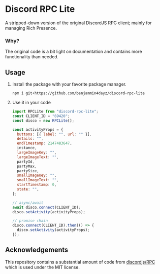 # Discord RPC Lite

A stripped-down version of the original DiscordJS RPC client; mainly for managing Rich Presence.

### Why?

The original code is a bit light on documentation and contains more functionality than needed.

## Usage

1.  Install the package with your favorite package manager.

        npm i git+https://github.com/benjammin4dayz/discord-rpc-lite

2.  Use it in your code

    ```js
    import RPCLite from "discord-rpc-lite";
    const CLIENT_ID = "69420";
    const disco = new RPCLite();

    const activityProps = {
      buttons: [{ label: "", url: "" }],
      details: "",
      endTimestamp: 2147483647,
      instance,
      largeImageKey: "",
      largeImageText: "",
      partyId,
      partyMax,
      partySize,
      smallImageKey: "",
      smallImageText: "",
      startTimestamp: 0,
      state: "",
    };

    // async/await
    await disco.connect(CLIENT_ID);
    disco.setActivity(activityProps);

    // promise chain
    disco.connect(CLIENT_ID).then(() => {
      disco.setActivity(activityProps);
    });
    ```

## Acknowledgements

This repository contains a substantial amount of code from [discordjs/RPC](https://github.com/discordjs/RPC) which is used under the MIT license.
